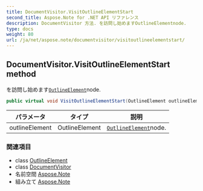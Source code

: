 ```yaml
---
title: DocumentVisitor.VisitOutlineElementStart
second_title: Aspose.Note for .NET API リファレンス
description: DocumentVisitor 方法. を訪問し始めますOutlineElementnode.
type: docs
weight: 80
url: /ja/net/aspose.note/documentvisitor/visitoutlineelementstart/
---
```

## DocumentVisitor.VisitOutlineElementStart method

を訪問し始めます[`OutlineElement`](../../outlineelement/)node.

```csharp
public virtual void VisitOutlineElementStart(OutlineElement outlineElement)
```

| パラメータ | タイプ | 説明 |
| --- | --- | --- |
| outlineElement | OutlineElement | [`OutlineElement`](../../outlineelement/)node. |

### 関連項目

* class [OutlineElement](../../outlineelement/)
* class [DocumentVisitor](../)
* 名前空間 [Aspose.Note](../../documentvisitor/)
* 組み立て [Aspose.Note](../../../)


